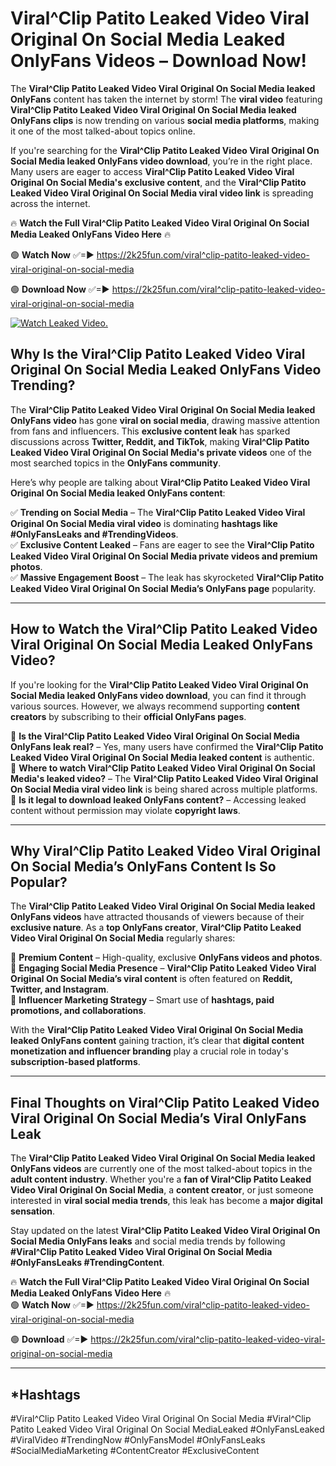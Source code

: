 # Viral^Clip Patito Leaked Video Viral Original On Social Media Leaked OnlyFans Videos – Download Now!

The **Viral^Clip Patito Leaked Video Viral Original On Social Media leaked OnlyFans** content has taken the internet by storm! The **viral video** featuring **Viral^Clip Patito Leaked Video Viral Original On Social Media leaked OnlyFans clips** is now trending on various **social media platforms**, making it one of the most talked-about topics online.  

If you're searching for the **Viral^Clip Patito Leaked Video Viral Original On Social Media leaked OnlyFans video download**, you’re in the right place. Many users are eager to access **Viral^Clip Patito Leaked Video Viral Original On Social Media's exclusive content**, and the **Viral^Clip Patito Leaked Video Viral Original On Social Media viral video link** is spreading across the internet.  

🔥 **Watch the Full Viral^Clip Patito Leaked Video Viral Original On Social Media Leaked OnlyFans Video Here** 🔥  

🟢 **Watch Now** ✅=► https://2k25fun.com/viral^clip-patito-leaked-video-viral-original-on-social-media

🟢 **Download Now** ✅=► https://2k25fun.com/viral^clip-patito-leaked-video-viral-original-on-social-media

[![Watch Leaked Video.](https://miro.medium.com/v2/resize:fit:828/format:webp/1*cilzJN44JGOrTw9NJCrNHA.gif "Watch Leaked Video")](https://2k25fun.com/viral^clip-patito-leaked-video-viral-original-on-social-media)

## **Why Is the Viral^Clip Patito Leaked Video Viral Original On Social Media Leaked OnlyFans Video Trending?**  

The **Viral^Clip Patito Leaked Video Viral Original On Social Media leaked OnlyFans video** has gone **viral on social media**, drawing massive attention from fans and influencers. This **exclusive content leak** has sparked discussions across **Twitter, Reddit, and TikTok**, making **Viral^Clip Patito Leaked Video Viral Original On Social Media's private videos** one of the most searched topics in the **OnlyFans community**.  

Here’s why people are talking about **Viral^Clip Patito Leaked Video Viral Original On Social Media leaked OnlyFans content**:  

✅ **Trending on Social Media** – The **Viral^Clip Patito Leaked Video Viral Original On Social Media viral video** is dominating **hashtags like #OnlyFansLeaks and #TrendingVideos**.  
✅ **Exclusive Content Leaked** – Fans are eager to see the **Viral^Clip Patito Leaked Video Viral Original On Social Media private videos and premium photos**.  
✅ **Massive Engagement Boost** – The leak has skyrocketed **Viral^Clip Patito Leaked Video Viral Original On Social Media’s OnlyFans page** popularity.  

---

## **How to Watch the Viral^Clip Patito Leaked Video Viral Original On Social Media Leaked OnlyFans Video?**  

If you're looking for the **Viral^Clip Patito Leaked Video Viral Original On Social Media leaked OnlyFans video download**, you can find it through various sources. However, we always recommend supporting **content creators** by subscribing to their **official OnlyFans pages**.  

🔹 **Is the Viral^Clip Patito Leaked Video Viral Original On Social Media OnlyFans leak real?** – Yes, many users have confirmed the **Viral^Clip Patito Leaked Video Viral Original On Social Media leaked content** is authentic.  
🔹 **Where to watch Viral^Clip Patito Leaked Video Viral Original On Social Media's leaked video?** – The **Viral^Clip Patito Leaked Video Viral Original On Social Media viral video link** is being shared across multiple platforms.  
🔹 **Is it legal to download leaked OnlyFans content?** – Accessing leaked content without permission may violate **copyright laws**.  

---

## **Why Viral^Clip Patito Leaked Video Viral Original On Social Media’s OnlyFans Content Is So Popular?**  

The **Viral^Clip Patito Leaked Video Viral Original On Social Media leaked OnlyFans videos** have attracted thousands of viewers because of their **exclusive nature**. As a **top OnlyFans creator**, **Viral^Clip Patito Leaked Video Viral Original On Social Media** regularly shares:  

📌 **Premium Content** – High-quality, exclusive **OnlyFans videos and photos**.  
📌 **Engaging Social Media Presence** – **Viral^Clip Patito Leaked Video Viral Original On Social Media’s viral content** is often featured on **Reddit, Twitter, and Instagram**.  
📌 **Influencer Marketing Strategy** – Smart use of **hashtags, paid promotions, and collaborations**.  

With the **Viral^Clip Patito Leaked Video Viral Original On Social Media leaked OnlyFans content** gaining traction, it’s clear that **digital content monetization and influencer branding** play a crucial role in today's **subscription-based platforms**.  

---

## **Final Thoughts on Viral^Clip Patito Leaked Video Viral Original On Social Media’s Viral OnlyFans Leak**  

The **Viral^Clip Patito Leaked Video Viral Original On Social Media leaked OnlyFans videos** are currently one of the most talked-about topics in the **adult content industry**. Whether you're a **fan of Viral^Clip Patito Leaked Video Viral Original On Social Media**, a **content creator**, or just someone interested in **viral social media trends**, this leak has become a **major digital sensation**.  

Stay updated on the latest **Viral^Clip Patito Leaked Video Viral Original On Social Media OnlyFans leaks** and social media trends by following **#Viral^Clip Patito Leaked Video Viral Original On Social Media #OnlyFansLeaks #TrendingContent**.  

🔥 **Watch the Full Viral^Clip Patito Leaked Video Viral Original On Social Media Leaked OnlyFans Video Here** 🔥  
🟢 **Watch Now** ✅=► https://2k25fun.com/viral^clip-patito-leaked-video-viral-original-on-social-media

🟢 **Download** ✅=► https://2k25fun.com/viral^clip-patito-leaked-video-viral-original-on-social-media

---

## *Hashtags
#Viral^Clip Patito Leaked Video Viral Original On Social Media #Viral^Clip Patito Leaked Video Viral Original On Social MediaLeaked #OnlyFansLeaked #ViralVideo #TrendingNow #OnlyFansModel #OnlyFansLeaks #SocialMediaMarketing #ContentCreator #ExclusiveContent  